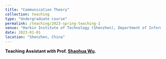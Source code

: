 ```yaml
---
title: "Communication Theory"
collection: teaching
type: "Undergraduate course"
permalink: /teaching/2023-spring-teaching-1
venue: "Harbin Institute of Technology (Shenzhen), Department of Information and Science Technology"
date: 2023-01-01
location: "Shenzhen, China"
---
```


**Teaching Assistant with Prof. [Shaohua Wu](http://faculty.hitsz.edu.cn/wushaohua).**